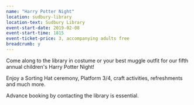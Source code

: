 ```yaml
---
name: "Harry Potter Night"
location: sudbury-library
location-text: Sudbury Library
event-start-date: 2019-02-08
event-start-time: 1815
event-ticket-price: 3, accompanying adults free
breadcrumb: y
---
```


Come along to the library in costume or your best muggle outfit for our fifth annual children's Harry Potter Night!

Enjoy a Sorting Hat ceremony, Platform 3/4, craft activities, refreshments and much more.

Advance booking by contacting the library is essential.
